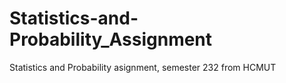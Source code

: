 # Statistics-and-Probability_Assignment
Statistics and Probability asignment, semester 232 from HCMUT
